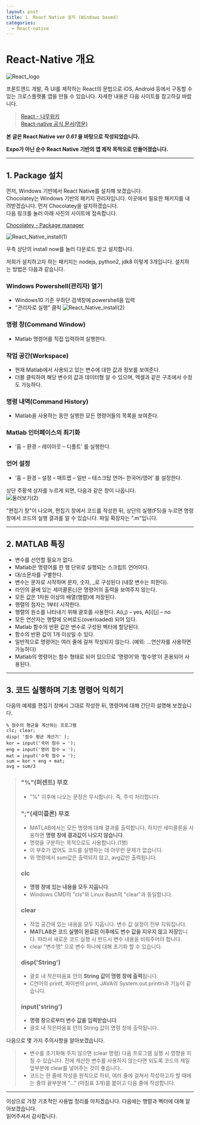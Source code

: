 ```yaml
---
layout: post
title: 1. React Native 설치 (Windows based)
categories:
  - React-native
---
```


# React-Native 개요

![React_logo](/assets/images/React_native/react.png)

프론트엔드 개발, 즉 UI를 제작하는 React의 문법으로 iOS, Android 등에서 구동할 수 있는 크로스플랫폼 앱을 만들 수 있습니다. 자세한 내용은 다음 사이트를 참고하길 바랍니다.  

> [React - 나무위키](https://namu.wiki/w/React(%EC%9E%90%EB%B0%94%EC%8A%A4%ED%81%AC%EB%A6%BD%ED%8A%B8%20%EB%9D%BC%EC%9D%B4%EB%B8%8C%EB%9F%AC%EB%A6%AC))  
> [React-native 공식 문서(영문)](https://facebook.github.io/react-native/docs/getting-started)  

**본 글은 React Native _ver 0.61_ 을 바탕으로 작성되었습니다.**  

**Expo가 아닌 순수 React Native 기반의 앱 제작 목적으로 만들어졌습니다.**

---

## 1. Package 설치  

먼저, Windows 기반에서 React Native를 설치해 보겠습니다.  
Chocolatey는 Windows 기반의 패키지 관리자입니다. 이곳에서 필요한 패키지를 내려받겠습니다. 먼저 Chocolatey을 설치하겠습니다.  
다음 링크를 눌러 아래 사진의 사이트에 접속합니다.  

[Chocolatey - Package manager](https://chocolatey.org/)  

![React_Native_install(1)](/assets/images/React_native/React_native_install/install(1).png)

우측 상단의 install now를 눌러 다운로드 받고 설치합니다.  

저희가 설치하고자 하는 패키지는 nodejs, python2, jdk8 이렇게 3개입니다. 설치하는 방법은 다음과 같습니다.  

### Windows Powershell(관리자) 열기

- Windows10 기준 우하단 검색창에 powershell을 입력
- "관리자로 실행" 클릭
![React_Native_install(2)](/assets/images/React_native/React_native_install/install(2).png)


### 명령 창(Command Window)

- Matlab 명령어를 직접 입력하여 실행한다.

### 작업 공간(Workspace)

- 현재 Matlab에서 사용되고 있는 변수에 대한 값과 정보를 보여준다.
- 더블 클릭하여 해당 변수의 값과 데이터형 알 수 있으며, 엑셀과 같은 구조에서 수정도 가능하다.

### 명령 내역(Command History)

- Matlab을 사용하는 동안 실행한 모든 명령어들의 목록을 보여준다.

### Matlab 인터페이스의 최기화

- ‘홈 – 환경 – 레이아웃 – 디폴트’ 를 실행한다.

### 언어 설정

- ‘홈 – 환경 – 설정 – 매트랩 – 일반 – 테스크탑 언어– 한국어/영어’ 를 설정한다.

상단 주황색 상자를 누르게 되면, 다음과 같은 창이 나옵니다.  
![둘러보기(2)](https://user-images.githubusercontent.com/44010902/65816746-79be3580-e23a-11e9-9e61-06caee4d72c0.PNG)

"편집기 창"이 나오며, 편집기 창에서 코드를 작성한 뒤, 상단의 실행(F5)을 누르면 명령 창에서 코드의 실행 결과를 알 수 있습니다. 파일 확장자는 ".m"입니다.

---

## 2. MATLAB 특징

- 변수를 선언할 필요가 없다.
- Matlab은 명령어를 한 행 단위로 실행되는 스크립트 언어이다.
- 대/소문자를 구별한다.
- 변수는 문자로 시작하며 문자, 숫자, \_로 구성된다 (내장 변수는 피한다).
- 라인의 끝에 있는 세미콜론(;)은 명령어의 출력을 보여주지 않는다.
- 모든 값은 1차원 이상의 배열(행렬)에 저장된다.
- 행렬의 첨자는 1부터 시작한다.
- 행렬의 원소를 나타내기 위해 괄호를 사용한다. A(i,j) – yes, A[i][j] – no
- 모든 연산자는 행렬에 오버로드(overloaded) 되어 있다.
- Matlab 함수의 반환 값은 변수로 구성된 벡터에 할당된다.
- 함수의 반환 값이 1개 이상일 수 있다.
- 일반적으로 명령어는 여러 줄에 걸쳐 작성되지 않는다. (예외: …연산자를 사용하면 가능하다)
- Matlab의 명령어는 함수 형태로 되어 있으므로 ‘명령어’와 ‘함수명’이 혼용되어 사용된다.

---

## 3. 코드 실행하며 기초 명령어 익히기

다음의 예제를 편집기 창에서 그대로 작성한 뒤, 명령어에 대해 간단히 설명해 보겠습니다.

```
% 점수의 평균을 계산하는 프로그램
clc; clear;
disp( '점수 평균 계산기' );
kor = input('국어 점수 = ');
eng = input('영어 점수 = ');
mat = input('수학 점수 = ');
sum = kor + eng + mat;
avg = sum/3
```

> ### "%"(퍼센트) 부호
>
> - "%" 이후에 나오는 문장은 무시합니다. 즉, 주석 처리합니다.
>
> ### ";"(세미콜론) 부호
>
> - MATLAB에서는 모든 명령에 대해 결과를 출력합니다. 하지만 세미콜론을 사용하면 **명령 창에 결과값이 나오지 않습니다**.
> - 명령을 구분하는 목적으로도 사용합니다.(1행)
> - 이 부호가 없어도 코드를 실행하는 데 아무런 문제가 없습니다.
> - 위 명령에서 sum값은 출력되지 않고, avg값만 출력됩니다.
>
> ### clc
>
> - **명령 창에 있는 내용을 모두 지웁니다**.
> - Windows CMD의 "cls"와 Linux Bash의 "clear"과 동일합니다.
>
> ### clear
>
> - 작업 공간에 있는 내용을 모두 지웁니다. 변수 값 설정이 전부 지워집니다.
> - **MATLAB은 코드 실행이 완료된 이후에도 변수 값을 지우지 않고 저장**합니다. 따라서 새로운 코드 실행 시 반드시 변수 내용을 비워주어야 합니다.
> - clear "변수명" 으로 변수 하나에 대해 초기화 할 수 있습니다.
>
> ### disp('String')
>
> - 괄호 내 작은따옴표 안의 **String 값이 명령 창에 출력**됩니다.
> - C언어의 printf, 파이썬의 print, JAVA의 System.out.println과 기능이 같습니다.
>
> ### input('string')
>
> - **명령 창으로부터 변수 값을 입력받습니다**.
> - 괄호 내 작은따옴표 안의 String 값이 명령 창에 출력됩니다.

다음으로 몇 가지 주의사항을 알아보겠습니다.

> - 변수를 초기화해 주지 않으면 (clear 명령) 다음 프로그램 실행 시 영향을 미칠 수 있습니다. 전에 계산한 변수를 사용하지 않는다면 되도록 코드의 제일 앞부분에 clear를 넣어주는 것이 좋습니다..
> - 코드는 한 줄에 작성을 원칙으로 하되, 여러 줄에 걸쳐서 작성하고자 할 때에는 줄의 끝부분에 "..." (마침표 3개)를 붙이고 다음 줄에 작성합니다.

---

이상으로 가장 기초적인 사용법 정리를 마치겠습니다. 다음에는 행렬과 벡터에 대해 알아보겠습니다.  
읽어주셔서 감사합니다.
